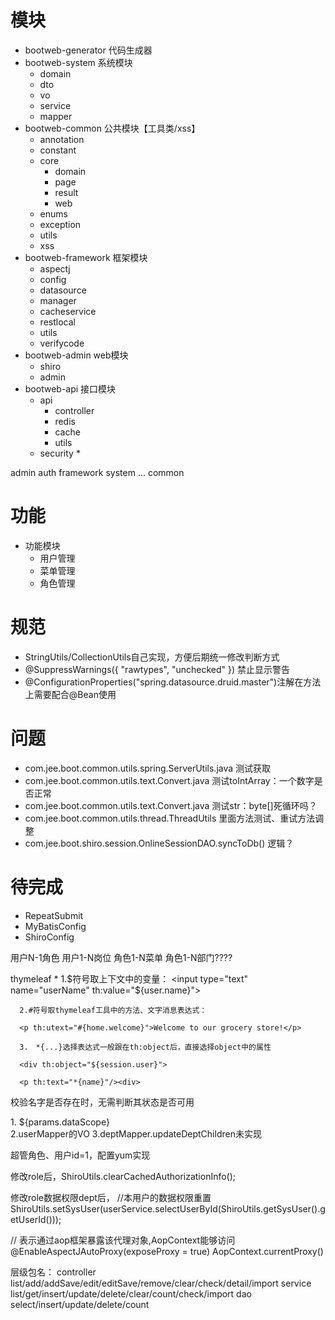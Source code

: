 # 模块
* bootweb-generator  代码生成器
* bootweb-system  系统模块
    * domain
    * dto
    * vo
    * service
    * mapper
* bootweb-common  公共模块【工具类/xss】
    * annotation
    * constant
    * core
        * domain    
        * page
        * result
        * web
    * enums
    * exception
    * utils
    * xss
* bootweb-framework  框架模块
    * aspectj
    * config
    * datasource
    * manager
    * cacheservice
    * restlocal
    * utils
    * verifycode
* bootweb-admin  web模块
    * shiro
    * admin
* bootweb-api  接口模块
    * api
        * controller
        * redis
        * cache
        * utils 
    * security
        * 
    
admin
auth
framework
system	...
common

# 功能
* 功能模块
    * 用户管理
    * 菜单管理
    * 角色管理

# 规范
* StringUtils/CollectionUtils自己实现，方便后期统一修改判断方式
* @SuppressWarnings({ "rawtypes", "unchecked" }) 禁止显示警告
* @ConfigurationProperties("spring.datasource.druid.master")注解在方法上需要配合@Bean使用


# 问题
* com.jee.boot.common.utils.spring.ServerUtils.java 测试获取
* com.jee.boot.common.utils.text.Convert.java  测试toIntArray：一个数字是否正常
* com.jee.boot.common.utils.text.Convert.java  测试str：byte[]死循环吗？
* com.jee.boot.common.utils.thread.ThreadUtils  里面方法测试、重试方法调整
* com.jee.boot.shiro.session.OnlineSessionDAO.syncToDb() 逻辑？


# 待完成
* RepeatSubmit
* MyBatisConfig
* ShiroConfig





用户N-1角色
用户1-N岗位
角色1-N菜单
角色1-N部门????



thymeleaf
    * 1.$符号取上下文中的变量：
      <input type="text" name="userName"  th:value="${user.name}">

      2.#符号取thymeleaf工具中的方法、文字消息表达式：
      
      <p th:utext="#{home.welcome}">Welcome to our grocery store!</p>
      
      3.　*{...}选择表达式一般跟在th:object后，直接选择object中的属性
      
      <div th:object="${session.user}">
      
      <p th:text="*{name}"/><div>
      
校验名字是否存在时，无需判断其状态是否可用

1.<!-- 数据范围过滤 -->
${params.dataScope}    
2.userMapper的VO
3.deptMapper.updateDeptChildren未实现

超管角色、用户id=1，配置yum实现



修改role后，ShiroUtils.clearCachedAuthorizationInfo();

修改role数据权限dept后，
//本用户的数据权限重置
ShiroUtils.setSysUser(userService.selectUserById(ShiroUtils.getSysUser().getUserId()));

// 表示通过aop框架暴露该代理对象,AopContext能够访问
@EnableAspectJAutoProxy(exposeProxy = true)
AopContext.currentProxy()  


层级包名：
    controller
        list/add/addSave/edit/editSave/remove/clear/check/detail/import
    service
        list/get/insert/update/delete/clear/count/check/import
    dao
        select/insert/update/delete/count